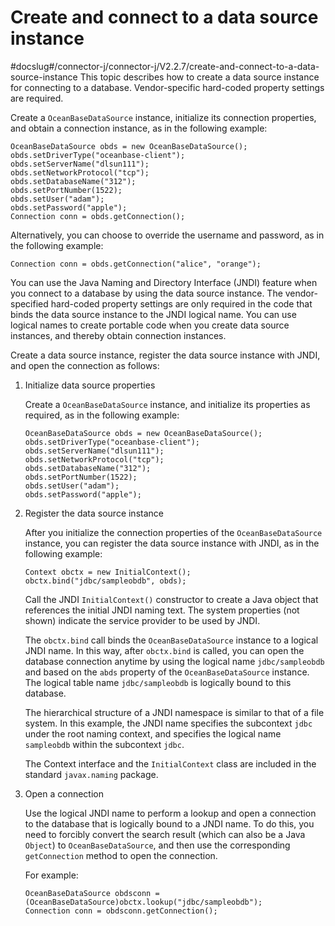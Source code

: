 Create and connect to a data source instance 
=================================================================
#docslug#/connector-j/connector-j/V2.2.7/create-and-connect-to-a-data-source-instance
This topic describes how to create a data source instance for connecting to a database. Vendor-specific hard-coded property settings are required. 

Create a `OceanBaseDataSource` instance, initialize its connection properties, and obtain a connection instance, as in the following example:

```unknow
OceanBaseDataSource obds = new OceanBaseDataSource();
obds.setDriverType("oceanbase-client");
obds.setServerName("dlsun111");
obds.setNetworkProtocol("tcp");
obds.setDatabaseName("312");
obds.setPortNumber(1522);
obds.setUser("adam");
obds.setPassword("apple");
Connection conn = obds.getConnection();
```



Alternatively, you can choose to override the username and password, as in the following example:

```unknow
Connection conn = obds.getConnection("alice", "orange");
```



You can use the Java Naming and Directory Interface (JNDI) feature when you connect to a database by using the data source instance. The vendor-specified hard-coded property settings are only required in the code that binds the data source instance to the JNDI logical name. You can use logical names to create portable code when you create data source instances, and thereby obtain connection instances. 

Create a data source instance, register the data source instance with JNDI, and open the connection as follows:

1. Initialize data source properties

   Create a `OceanBaseDataSource` instance, and initialize its properties as required, as in the following example:

   ```unknow
   OceanBaseDataSource obds = new OceanBaseDataSource();
   obds.setDriverType("oceanbase-client");
   obds.setServerName("dlsun111");
   obds.setNetworkProtocol("tcp");
   obds.setDatabaseName("312");
   obds.setPortNumber(1522);
   obds.setUser("adam");
   obds.setPassword("apple");
   ```

   




<!-- -->

2. Register the data source instance

   After you initialize the connection properties of the `OceanBaseDataSource` instance, you can register the data source instance with JNDI, as in the following example:

   ```unknow
   Context obctx = new InitialContext();
   obctx.bind("jdbc/sampleobdb", obds);
   ```

   

   Call the JNDI `InitialContext()` constructor to create a Java object that references the initial JNDI naming text. The system properties (not shown) indicate the service provider to be used by JNDI. 

   The `obctx.bind` call binds the `OceanBaseDataSource` instance to a logical JNDI name. In this way, after `obctx.bind` is called, you can open the database connection anytime by using the logical name `jdbc/sampleobdb` and based on the `abds` property of the `OceanBaseDataSource` instance. The logical table name `jdbc/sampleobdb` is logically bound to this database. 

   The hierarchical structure of a JNDI namespace is similar to that of a file system. In this example, the JNDI name specifies the subcontext `jdbc` under the root naming context, and specifies the logical name `sampleobdb` within the subcontext `jdbc`. 

   The Context interface and the `InitialContext` class are included in the standard `javax.naming` package.
   




<!-- -->

3. Open a connection

   Use the logical JNDI name to perform a lookup and open a connection to the database that is logically bound to a JNDI name. To do this, you need to forcibly convert the search result (which can also be a Java `Object`) to `OceanBaseDataSource`, and then use the corresponding `getConnection` method to open the connection. 

   For example:

   ```unknow
   OceanBaseDataSource obdsconn = (OceanBaseDataSource)obctx.lookup("jdbc/sampleobdb");
   Connection conn = obdsconn.getConnection();
   ```

   



